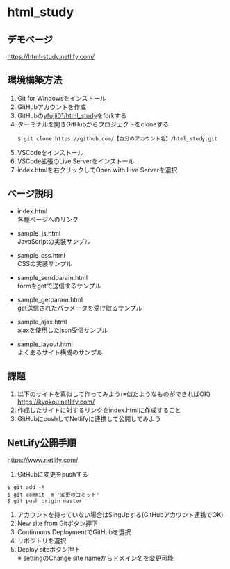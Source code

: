 # html_study

## デモページ
https://html-study.netlify.com/

## 環境構築方法

1. Git for Windowsをインストール
1. GitHubアカウントを作成
1. GitHubの<a href="https://github.com/yfujii01/html_study">yfujii01/html_study</a>をforkする
1. ターミナルを開きGitHubからプロジェクトをcloneする
    ```
    $ git clone https://github.com/【自分のアカウント名】/html_study.git
    ```
1. VSCodeをインストール
1. VSCode拡張のLive Serverをインストール
1. index.htmlを右クリックしてOpen with Live Serverを選択

## ページ説明

* index.html  
各種ページへのリンク

* sample_js.html  
JavaScriptの実装サンプル

* sample_css.html  
CSSの実装サンプル

* sample_sendparam.html  
formをgetで送信するサンプル

* sample_getparam.html  
get送信されたパラメータを受け取るサンプル

* sample_ajax.html  
ajaxを使用したjson受信サンプル

* sample_layout.html  
よくあるサイト構成のサンプル

## 課題

1. 以下のサイトを真似して作ってみよう(※似たようなものができればOK)  
https://kyokou.netlify.com/
2. 作成したサイトに対するリンクをindex.htmlに作成すること
3. GitHubにpushしてNetlifyに連携して公開してみよう

## NetLify公開手順

https://www.netlify.com/

1. GitHubに変更をpushする  
```
$ git add -A
$ git commit -m '変更のコミット'
$ git push origin master
```
1. アカウントを持っていない場合はSingUpする(GitHubアカウント連携でOK)  
1. New site from Gitボタン押下  
1. Continuous DeploymentでGitHubを選択  
1. リポジトリを選択  
1. Deploy siteボタン押下  
※ settingのChange site nameからドメイン名を変更可能
